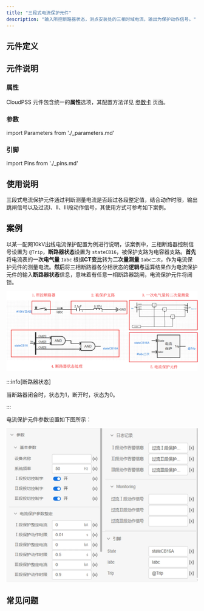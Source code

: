 ```yaml
---
title: "三段式电流保护元件"
description: "输入所控断路器状态，测点安装处的三相时域电流，输出为保护动作信号。"
---
```


## 元件定义

## 元件说明



### 属性

CloudPSS 元件包含统一的**属性**选项，其配置方法详见 [参数卡](docs/documents/software/10-xstudio/20-simstudio/40-workbench/20-function-zone/30-design-tab/30-param-panel/index.md) 页面。

### 参数

import Parameters from './_parameters.md'

<Parameters/>

### 引脚

import Pins from './_pins.md'

<Pins/>

## 使用说明
三段式电流保护元件通过判断测量电流是否超过各段整定值，结合动作时限，输出跳闸信号以及过流Ⅰ、Ⅱ、Ⅲ段动作信号，其使用方式可参考如下案例。


## 案例

以某一配网10kV出线电流保护配置为例进行说明，该案例中，三相断路器控制信号设置为 `@Trip`，**断路器状态**设置为 `stateCB16`，被保护支路为电容器支路。**首先**将电流表的**一次电气量** `Iabc` 根据**CT变比**转为**二次量测量** `Iabc二次`，作为电流保护元件的测量电流。**然后**将三相断路器各分相状态的**逻辑与**运算结果作为电流保护元件的输入**断路器状态**信息，意味着有任意一相断路器跳闸，电流保护元件将闭锁。


 ![电流保护元件使用案例](./_currentprotection.png)

 :::info[断路器状态]

当断路器闭合时，状态为1，断开时，状态为0。

:::

电流保护元件参数设置如下图所示：

 ![电流保护元件参数设置](./_config.png)

## 常见问题

